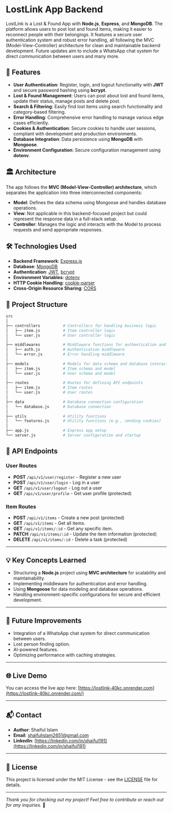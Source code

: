 # LostLink App Backend

LostLink is a Lost & Found App with **Node.js**, **Express**, and **MongoDB**. The platform allows users to post lost and found items, making it easier to reconnect people with their belongings. It features a secure user authentication system and robust error handling, all following the MVC (Model-View-Controller) architecture for clean and maintainable backend development. Future updates aim to include a WhatsApp chat system for direct communication between users and many more.


## 🚀 Features

- **User Authentication**: Register, login, and logout functionality with **JWT** and secure password hashing using **bcrypt**.
- **Lost & Found Management**: Users can post about lost and found items, update their status, manage posts and delete post.
- **Search & Filtering**: Easily find lost items using search functionality and category-based filtering.
- **Error Handling**: Comprehensive error handling to manage various edge cases efficiently.
- **Cookies & Authentication**: Secure cookies to handle user sessions, compliant with development and production environments.
- **Database Integration**: Data persistence using **MongoDB** with **Mongoose**.
- **Environment Configuration**: Secure configuration management using **dotenv**.


## 🏛️ Architecture

The app follows the **MVC (Model-View-Controller) architecture**, which separates the application into three interconnected components:

- **Model**: Defines the data schema using Mongoose and handles database operations.
- **View**: Not applicable in this backend-focused project but could represent the response data in a full-stack setup.
- **Controller**: Manages the logic and interacts with the Model to process requests and send appropriate responses.

## 🛠️ Technologies Used

- **Backend Framework**: [Express.js](https://expressjs.com/)
- **Database**: [MongoDB](https://www.mongodb.com/)
- **Authentication**: [JWT](https://jwt.io/), [bcrypt](https://www.npmjs.com/package/bcrypt)
- **Environment Variables**: [dotenv](https://www.npmjs.com/package/dotenv)
- **HTTP Cookie Handling**: [cookie-parser](https://www.npmjs.com/package/cookie-parser)
- **Cross-Origin Resource Sharing**: [CORS](https://www.npmjs.com/package/cors)

## 📂 Project Structure

   ```bash
   src
│
├── controllers          # Controllers for handling business logic
│   ├── item.js          # Item controller logic
│   └── user.js          # User controller logic
│
├── middlewares          # Middleware functions for authentication and error handling
│   ├── auth.js          # Authentication middleware
│   └── error.js         # Error handling middleware
│
├── models               # Models for data schema and database interaction
│   ├── item.js          # Item schema and model
│   └── user.js          # User schema and model
│
├── routes               # Routes for defining API endpoints
│   ├── item.js          # Item routes
│   └── user.js          # User routes
│
├── data                 # Database connection configuration
│   └── database.js      # Database connection
│
├── utils                # Utility functions
│   └── features.js      # Utility functions (e.g., sending cookies)
│
├── app.js               # Express app setup
└── server.js            # Server configuration and startup
  ```


## 🧪 API Endpoints

### User Routes

- **POST** `/api/v1/user/register` - Register a new user
- **POST** `/api/v1/user/login` - Log in a user
- **GET** `/api/v1/user/logout` - Log out a user
- **GET** `/api/v1/user/profile` - Get user profile (protected)

### Item Routes

- **POST** `/api/v1/items` - Create a new post (protected)
- **GET** `/api/v1/items` - Get all items.
- **GET** `/api/v1/items/:id` - Get any specific item.
- **PATCH** `/api/v1/items/:id` - Update the item information (protected)
- **DELETE** `/api/v1/items/:id` - Delete a task (protected)

---


## 💡 Key Concepts Learned

- Structuring a **Node.js** project using **MVC architecture** for scalability and maintainability.
- Implementing middleware for authentication and error handling.
- Using **Mongoose** for data modeling and database operations.
- Handling environment-specific configurations for secure and efficient development.

---

## 📜 Future Improvements

- Integration of a WhatsApp chat system for direct communication between users.
- Lost person finding option.
- AI-powered features.
- Optimizing performance with caching strategies.

---

## 🌐 Live Demo

You can access the live app here: [https://lostlink-40kc.onrender.com](https://lostlink-40kc.onrender.com/)

---

## 📬 Contact

- **Author**: Shaiful Islam
- **Email**: [shaifulislam2651@gmail.com](mailto:shaifulislam2651@gmail.com)
- **LinkedIn**: [https://linkedin.com/in/shaiful191](https://linkedin.com/in/shaiful191)

---

## 📝 License

This project is licensed under the MIT License - see the [LICENSE](LICENSE) file for details.

---

*Thank you for checking out my project! Feel free to contribute or reach out for any inquiries.* 🚀

